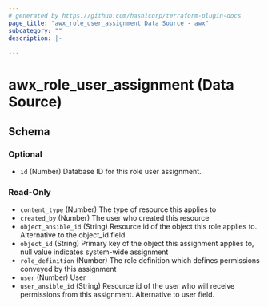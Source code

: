 ```yaml
---
# generated by https://github.com/hashicorp/terraform-plugin-docs
page_title: "awx_role_user_assignment Data Source - awx"
subcategory: ""
description: |-
  
---
```


# awx_role_user_assignment (Data Source)





<!-- schema generated by tfplugindocs -->
## Schema

### Optional

- `id` (Number) Database ID for this role user assignment.

### Read-Only

- `content_type` (Number) The type of resource this applies to
- `created_by` (Number) The user who created this resource
- `object_ansible_id` (String) Resource id of the object this role applies to. Alternative to the object_id field.
- `object_id` (String) Primary key of the object this assignment applies to, null value indicates system-wide assignment
- `role_definition` (Number) The role definition which defines permissions conveyed by this assignment
- `user` (Number) User
- `user_ansible_id` (String) Resource id of the user who will receive permissions from this assignment. Alternative to user field.
